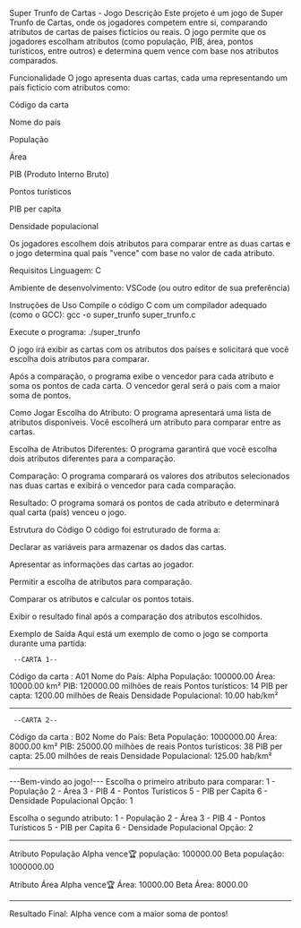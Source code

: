 Super Trunfo de Cartas - Jogo
Descrição
Este projeto é um jogo de Super Trunfo de Cartas, onde os jogadores competem entre si, comparando atributos de cartas de países fictícios ou reais. O jogo permite que os jogadores escolham atributos (como população, PIB, área, pontos turísticos, entre outros) e determina quem vence com base nos atributos comparados.

Funcionalidade
O jogo apresenta duas cartas, cada uma representando um país fictício com atributos como:

Código da carta

Nome do país

População

Área

PIB (Produto Interno Bruto)

Pontos turísticos

PIB per capita

Densidade populacional

Os jogadores escolhem dois atributos para comparar entre as duas cartas e o jogo determina qual país "vence" com base no valor de cada atributo.

Requisitos
Linguagem: C

Ambiente de desenvolvimento: VSCode (ou outro editor de sua preferência)

Instruções de Uso
Compile o código C com um compilador adequado (como o GCC):
gcc -o super_trunfo super_trunfo.c

Execute o programa:
./super_trunfo

O jogo irá exibir as cartas com os atributos dos países e solicitará que você escolha dois atributos para comparar.

Após a comparação, o programa exibe o vencedor para cada atributo e soma os pontos de cada carta. O vencedor geral será o país com a maior soma de pontos.

Como Jogar
Escolha do Atributo: O programa apresentará uma lista de atributos disponíveis. Você escolherá um atributo para comparar entre as cartas.

Escolha de Atributos Diferentes: O programa garantirá que você escolha dois atributos diferentes para a comparação.

Comparação: O programa comparará os valores dos atributos selecionados nas duas cartas e exibirá o vencedor para cada comparação.

Resultado: O programa somará os pontos de cada atributo e determinará qual carta (país) venceu o jogo.

Estrutura do Código
O código foi estruturado de forma a:

Declarar as variáveis para armazenar os dados das cartas.

Apresentar as informações das cartas ao jogador.

Permitir a escolha de atributos para comparação.

Comparar os atributos e calcular os pontos totais.

Exibir o resultado final após a comparação dos atributos escolhidos.

Exemplo de Saída
Aqui está um exemplo de como o jogo se comporta durante uma partida:


     --CARTA 1--
Código da carta :       A01
Nome do País:           Alpha
População:              100000.00 
Área:                   10000.00 km²
PIB:                    120000.00 milhões de reais
Pontos turísticos:      14
PIB per capta:          1200.00 milhões de Reais
Densidade Populacional: 10.00 hab/km²

------------------------------------------------------
     --CARTA 2--
Código da carta :       B02
Nome do País:           Beta
População:              1000000.00 
Área:                   8000.00 km²
PIB:                    25000.00 milhões de reais
Pontos turísticos:      38
PIB per capta:          25.00 milhões de reais
Densidade Populacional: 125.00 hab/km²

------------------------------------------------------
---Bem-vindo ao jogo!---
Escolha o primeiro atributo para comparar:
1 - População
2 - Área
3 - PIB
4 - Pontos Turísticos
5 - PIB per Capita
6 - Densidade Populacional
Opção: 1

Escolha o segundo atributo:
1 - População
2 - Área
3 - PIB
4 - Pontos Turísticos
5 - PIB per Capita
6 - Densidade Populacional
Opção: 2

------------------------------------------------------
Atributo População
Alpha vence🏆 população: 100000.00 
Beta          população: 1000000.00

Atributo Área
Alpha vence🏆 Área: 10000.00 
Beta        Área: 8000.00 

------------------------------------------------------
Resultado Final:
Alpha vence com a maior soma de pontos!
